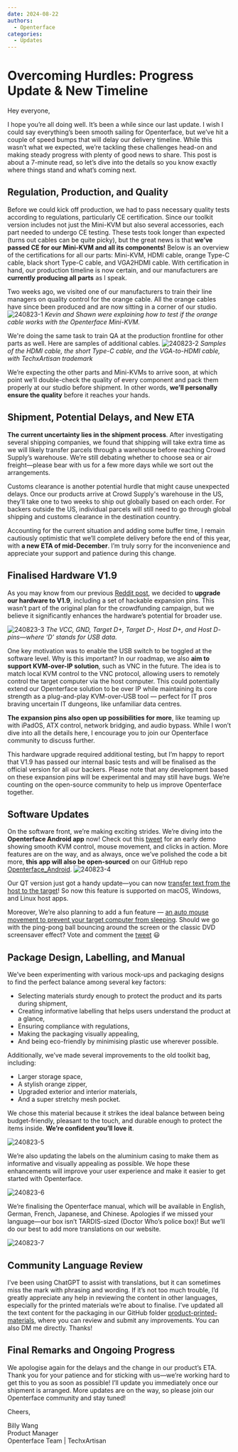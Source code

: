 ```yaml
---
date: 2024-08-22
authors:
  - Openterface
categories:
  - Updates
---
```


# Overcoming Hurdles: Progress Update & New Timeline

Hey everyone,

I hope you’re all doing well. It’s been a while since our last update. I wish I could say everything’s been smooth sailing for Openterface, but we’ve hit a couple of speed bumps that will delay our delivery timeline. While this wasn’t what we expected, we’re tackling these challenges head-on and making steady progress with plenty of good news to share. This post is about a 7-minute read, so let’s dive into the details so you know exactly where things stand and what’s coming next.

## Regulation, Production, and Quality

Before we could kick off production, we had to pass necessary quality tests according to regulations, particularly CE certification. Since our toolkit version includes not just the Mini-KVM but also several accessories, each part needed to undergo CE testing. These tests took longer than expected (turns out cables can be quite picky), but the great news is that **we’ve passed CE for our Mini-KVM and all its components!** Below is an overview of the certifications for all our parts: Mini-KVM, HDMI cable, orange Type-C cable, black short Type-C cable, and VGA2HDMI cable. With certification in hand, our production timeline is now certain, and our manufacturers are **currently producing all parts** as I speak.

Two weeks ago, we visited one of our manufacturers to train their line managers on quality control for the orange cable. All the orange cables have since been produced and are now sitting in a corner of our studio.
![240823-1](pic/240823-1.jpg)
*Kevin and Shawn were explaining how to test if the orange cable works with the Openterface Mini-KVM.*

We're doing the same task to train QA at the production frontline for other parts as well. Here are samples of additional cables.
![240823-2](pic/240823-2.jpg)
*Samples of the HDMI cable, the short Type-C cable, and the VGA-to-HDMI cable, with TechxArtisan trademark*

We’re expecting the other parts and Mini-KVMs to arrive soon, at which point we’ll double-check the quality of every component and pack them properly at our studio before shipment. In other words, **we’ll personally ensure the quality** before it reaches your hands.

## Shipment, Potential Delays, and New ETA

**The current uncertainty lies in the shipment process**. After investigating several shipping companies, we found that shipping will take extra time as we will likely transfer parcels through a warehouse before reaching Crowd Supply’s warehouse. We’re still debating whether to choose sea or air freight—please bear with us for a few more days while we sort out the arrangements.

Customs clearance is another potential hurdle that might cause unexpected delays. Once our products arrive at Crowd Supply's warehouse in the US, they’ll take one to two weeks to ship out globally based on each order. For backers outside the US, individual parcels will still need to go through global shipping and customs clearance in the destination country.

Accounting for the current situation and adding some buffer time, I remain cautiously optimistic that we’ll complete delivery before the end of this year, with **a new ETA of mid-December**. I’m truly sorry for the inconvenience and appreciate your support and patience during this change.

## Finalised Hardware V1.9

As you may know from our previous [Reddit post](https://www.reddit.com/r/Openterface_miniKVM/comments/1e25pco/openterface_minikvm_v19_with_pins_for_more/), we decided to **upgrade our hardware to V1.9**, including a set of hackable expansion pins. This wasn’t part of the original plan for the crowdfunding campaign, but we believe it significantly enhances the hardware’s potential for broader use.

![240823-3](pic/240823-3.jpg)
*The VCC, GND, Target D+, Target D-, Host D+, and Host D- pins—where ‘D’ stands for USB data.*


One key motivation was to enable the USB switch to be toggled at the software level. Why is this important? In our roadmap, we also **aim to support KVM-over-IP solution**, such as VNC in the future. The idea is to match local KVM control to the VNC protocol, allowing users to remotely control the target computer via the host computer. This could potentially extend our Openterface solution to be over IP while maintaining its core strength as a plug-and-play KVM-over-USB tool — perfect for IT pros braving uncertain IT dungeons, like unfamiliar data centres.

**The expansion pins also open up possibilities for more**, like teaming up with iPadOS, ATX control, network bridging, and audio bypass. While I won’t dive into all the details here, I encourage you to join our Openterface community to discuss further.

This hardware upgrade required additional testing, but I’m happy to report that V1.9 has passed our internal basic tests and will be finalised as the official version for all our backers. Please note that any development based on these expansion pins will be experimental and may still have bugs. We’re counting on the open-source community to help us improve Openterface together.

## Software Updates

On the software front, we’re making exciting strides. We’re diving into the **Openterface Android app** now! Check out this [tweet](https://x.com/TechxArtisan/status/1825460088922071398) for an early demo showing smooth KVM control, mouse movement, and clicks in action. More features are on the way, and as always, once we’ve polished the code a bit more, **this app will also be open-sourced** on our GitHub repo [Openterface_Android](https://github.com/TechxArtisanStudio/Openterface_Android).
![240823-4](pic/240823-4.jpg)

Our QT version just got a handy update—you can now [transfer text from the host to the target](https://x.com/TechxArtisan/status/1825919721960780131)! So now this feature is supported on macOS, Windows, and Linux host apps.

Moreover, We’re also planning to add a fun feature — [an auto mouse movement to prevent your target computer from sleeping](https://x.com/TechxArtisan/status/1825471186668847241). Should we go with the ping-pong ball bouncing around the screen or the classic DVD screensaver effect? Vote and comment the [tweet](https://x.com/TechxArtisan/status/1825470086800691459) 😃

## Package Design, Labelling, and Manual

We’ve been experimenting with various mock-ups and packaging designs to find the perfect balance among several key factors:

- Selecting materials sturdy enough to protect the product and its parts during shipment,
- Creating informative labelling that helps users understand the product at a glance,
- Ensuring compliance with regulations,
- Making the packaging visually appealing,
- And being eco-friendly by minimising plastic use wherever possible.

Additionally, we’ve made several improvements to the old toolkit bag, including:

- Larger storage space,
- A stylish orange zipper,
- Upgraded exterior and interior materials,
- And a super stretchy mesh pocket.

We chose this material because it strikes the ideal balance between being budget-friendly, pleasant to the touch, and durable enough to protect the items inside. **We’re confident you’ll love it**.

![240823-5](pic/240823-5.jpg)

We’re also updating the labels on the aluminium casing to make them as informative and visually appealing as possible. We hope these enhancements will improve your user experience and make it easier to get started with Openterface.

![240823-6](pic/240823-6.jpg)

We’re finalising the Openterface manual, which will be available in English, German, French, Japanese, and Chinese. Apologies if we missed your language—our box isn’t TARDIS-sized (Doctor Who’s police box)! But we’ll do our best to add more translations on our website.

![240823-7](pic/240823-7.jpg)

## Community Language Review

I’ve been using ChatGPT to assist with translations, but it can sometimes miss the mark with phrasing and wording. If it’s not too much trouble, I’d greatly appreciate any help in reviewing the content in other languages, especially for the printed materials we’re about to finalise. I’ve updated all the text content for the packaging in our GitHub folder [product-printed-materials](https://github.com/TechxArtisanStudio/Openterface/tree/main/product-printed-materials), where you can review and submit any improvements. You can also DM me directly. Thanks!

## Final Remarks and Ongoing Progress

We apologise again for the delays and the change in our product’s ETA. Thank you for your patience and for sticking with us—we’re working hard to get this to you as soon as possible! I’ll update you immediately once our shipment is arranged. More updates are on the way, so please join our Openterface community and stay tuned!

Cheers,

Billy Wang  
Product Manager  
Openterface Team | TechxArtisan